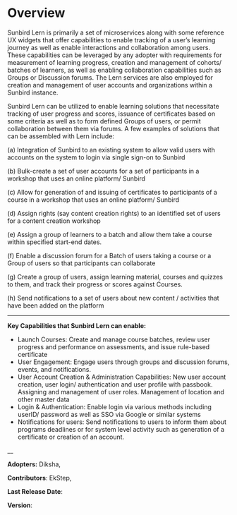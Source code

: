 # Overview



Sunbird Lern is primarily a set of microservices along with some reference UX widgets that offer capabilities to enable tracking of a user’s learning journey as well as enable interactions and collaboration among users. These capabilities can be leveraged by any adopter with requirements for measurement of learning progress, creation and management of cohorts/ batches of learners, as well as enabling collaboration capabilities such as Groups or Discussion forums. The Lern services are also employed for creation and management of user accounts and organizations within a Sunbird instance.&#x20;



Sunbird Lern can be utilized to enable learning solutions that necessitate tracking of user progress and scores, issuance of certificates based on some criteria as well as to form defined Groups of users, or permit collaboration between them via forums. A few examples of solutions that can be assembled with Lern include:&#x20;

(a) Integration of Sunbird to an existing system to allow valid users with accounts on the system to login via single sign-on to Sunbird&#x20;

(b) Bulk-create a set of user accounts for a set of participants in a workshop that uses an online platform/ Sunbird&#x20;

(c) Allow for generation of and issuing of certificates to participants of a course in a workshop that uses an online platform/ Sunbird&#x20;

(d) Assign rights (say content creation rights) to an identified set of users for a content creation workshop&#x20;

(e) Assign a group of learners to a batch and allow them take a course within specified start-end dates.&#x20;

(f) Enable a discussion forum for a Batch of users taking a course or a Group of users so that participants can collaborate&#x20;

(g) Create a group of users, assign learning material, courses and quizzes to them, and track their progress or scores against Courses.&#x20;

(h) Send notifications to a set of users about new content / activities that have been added on the platform &#x20;

****

**Key Capabilities that Sunbird Lern can enable:**

* Launch Courses: Create and manage course batches, review user progress and performance on assessments, and issue rule-based certificate
* User Engagement: Engage users through groups and discussion forums, events, and notifications.
* User Account Creation & Administration Capabilities: New user account creation, user login/ authentication and user profile with passbook. Assigning and management of user roles. Management of location and other master data
* Login & Authentication: Enable login via various methods including userID/ password as well as SSO via Google or similar systems
* Notifications for users: Send notifications to users to inform them about programs deadlines or for system level activity such as generation of a certificate or creation of an account.

__



**Adopters:** Diksha,&#x20;

**Contributors**: EkStep,&#x20;

**Last Release Date**:

**Version**:





